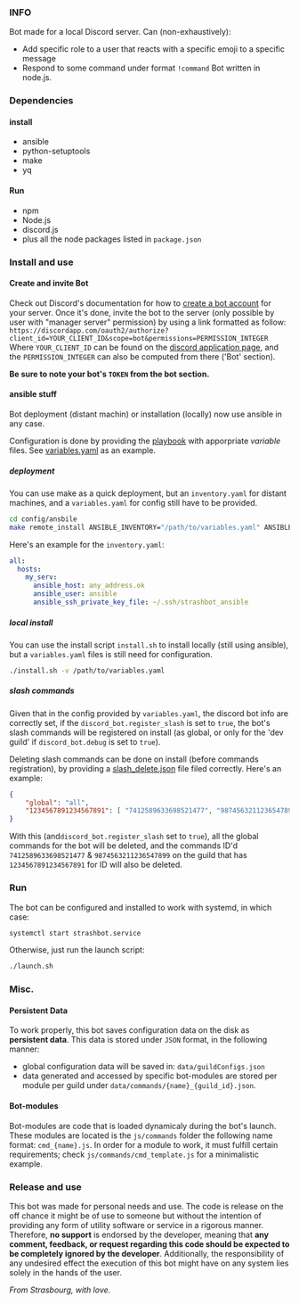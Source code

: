 ### INFO

Bot made for a local Discord server.
Can (non-exhaustively):
* Add specific role to a user that reacts with a specific emoji to a specific message
* Respond to some command under format `!command`
Bot written in node.js.



### Dependencies

#### install

* ansible
* python-setuptools
* make
* yq

#### Run

* npm
* Node.js
* discord.js
* plus all the node packages listed in `package.json`


### Install and use

#### Create and invite Bot

Check out Discord's documentation for how to [create a bot account](https://discordpy.readthedocs.io/en/rewrite/discord.html) for your server.
Once it's done, invite the bot to the server (only possible by user with "manager server" permission) by using a link formatted as follow:
`https://discordapp.com/oauth2/authorize?client_id=YOUR_CLIENT_ID&scope=bot&permissions=PERMISSION_INTEGER`
Where `YOUR_CLIENT_ID` can be found on the [discord application page](https://discordapp.com/developers/applications), and the `PERMISSION_INTEGER` can also be computed from there ('Bot' section).

**Be sure to note your bot's `TOKEN` from the bot section.**


#### ansible stuff

Bot deployment (distant machin) or installation (locally) now use ansible in any case.

Configuration is done by providing the [playbook](config/ansible/playbook.yaml) with
apporpriate *variable* files.
See [variables.yaml](config/ansible/variables.yaml) as an example.

##### deployment

You can use make as a quick deployment, but an `inventory.yaml` for distant machines,
and a `variables.yaml` for config still have to be provided.

```bash
cd config/ansbile
make remote_install ANSIBLE_INVENTORY="/path/to/variables.yaml" ANSIBLE_VARIABLES="/path/to/inventory.yaml"
```

Here's an example for the `inventory.yaml`:

```yaml
all:
  hosts:
    my_serv:
      ansible_host: any_address.ok
      ansible_user: ansible
      ansible_ssh_private_key_file: ~/.ssh/strashbot_ansible
```

##### local install

You can use the install script `install.sh` to install locally (still using ansible),
but a `variables.yaml` files is still need for configuration.

```bash
./install.sh -v /path/to/variables.yaml
```

##### slash commands

Given that in the config provided by `variables.yaml`, the discord bot info are correctly set,
if the `discord_bot.register_slash` is set to `true`, the bot's slash commands will be
registered on install (as global, or only for the 'dev guild' if `discord_bot.debug` is
set to `true`).

Deleting slash commands can be done on install (before commands registration), by providing
a [slash_delete.json](extras/slash_delete.json) file filed correctly.
Here's an example:

```json
{
    "global": "all",
    "1234567891234567891": [ "7412589633698521477", "9874563211236547899" ]
}
```
With this (and`discord_bot.register_slash` set to `true`), all the global commands
for the bot will be deleted, and the commands ID'd `7412589633698521477` & `9874563211236547899`
on the guild that has `1234567891234567891` for ID will also be deleted.

### Run

The bot can be configured and installed to work with systemd, in which case:
```bash
systemctl start strashbot.service
```

Otherwise, just run the launch script:
```bash
./launch.sh
```


### Misc.

#### Persistent Data

To work properly, this bot saves configuration data on the disk as **persistent data**.
This data is stored under `JSON` format, in the following manner:
* global configuration data will be saved in: `data/guildConfigs.json`
* data generated and accessed by specific bot-modules are stored per module per guild under `data/commands/{name}_{guild_id}.json`.

#### Bot-modules

Bot-modules are code that is loaded dynamicaly during the bot's launch.
These modules are located is the `js/commands` folder the following name format: `cmd_{name}.js`.
In order for a module to work, it must fulfill certain requirements; check `js/commands/cmd_template.js` for a
minimalistic example.



### Release and use

This bot was made for personal needs and use. The code is release on the
off chance it might be of use to someone but without the intention of providing
any form of utility software or service in a rigorous manner.
Therefore, **no support** is endorsed by the developer, meaning that **any
comment, feedback, or request regarding this code should be expected to be completely
ignored by the developer**.
Additionally, the responsibility of any undesired effect the execution of this
bot might have on any system lies solely in the hands of the user.


*From Strasbourg,
with love.*

